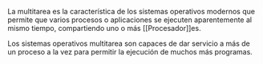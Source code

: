 La multitarea es la característica de los sistemas operativos modernos que permite que varios procesos o aplicaciones se ejecuten aparentemente al mismo tiempo, compartiendo uno o más [[Procesador]]es.

Los sistemas operativos multitarea son capaces de dar servicio a más de un proceso a la vez para permitir la ejecución de muchos más programas.
